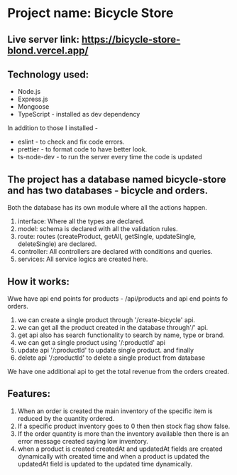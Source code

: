 # Project name: Bicycle Store
## Live server link:  https://bicycle-store-blond.vercel.app/

## Technology used:
* Node.js
* Express.js
* Mongoose
* TypeScript - installed as dev dependency

In addition to those I installed -
* eslint - to check and fix code errors.
* prettier - to format code to have better look.
* ts-node-dev - to run the server every time the code is updated


## The project has a database named bicycle-store and has two databases - bicycle and orders.

Both the database has its own module where all the actions happen.

1. interface: Where all the types are declared.
2. model: schema is declared with all the validation rules.
3. route: routes (createProduct, getAll, getSingle, updateSingle, deleteSingle) are declared.
4. controller: All controllers are declared with conditions and queries.
5. services: All service logics are created here.

## How it works:

Wwe have api end points for products - /api/products  and api end points fo orders.

1. we can create a single product through '/create-bicycle' api.
2. we can get all the product created in the database through'/' api.
3. get api also has search functionality to search by name, type or brand.
3. we can get a single product using '/:productId' api 
4. update api '/:productId' to update single product. and finally
5. delete api '/:productId' to delete a single product from database

We have one additional api to get the total revenue from the orders created.

## Features:
1. When an order is created the main inventory of the specific item is reduced by the quantity ordered.
2. If a specific product inventory goes to 0 then then stock flag show false.
3. If the order quantity is more than the inventory available then there is an error message created saying low inventory.
4. when a product is created createdAt and updatedAt fields are created dynamically with created time and when a product is updated the updatedAt field is updated to the updated time dynamically.

